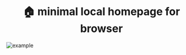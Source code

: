 <h1 align="center">🏠 minimal local homepage for browser</h1>

![example](https://i.imgur.com/Kl2fAEI.png)
